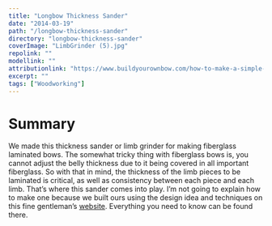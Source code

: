 ```yaml
---
title: "Longbow Thickness Sander"
date: "2014-03-19"
path: "/longbow-thickness-sander"
directory: "longbow-thickness-sander"
coverImage: "LimbGrinder (5).jpg"
repolink: ""
modellink: ""
attributionlink: "https://www.buildyourownbow.com/how-to-make-a-simple-thickness-sander-for-bow-laminations/"
excerpt: ""
tags: ["Woodworking"]
---
```


# Summary

We made this thickness sander or limb grinder for making fiberglass laminated bows. The somewhat tricky thing with fiberglass bows is, you cannot adjust the belly thickness due to it being covered in all important fiberglass. So with that in mind, the thickness of the limb pieces to be laminated is critical, as well as consistency between each piece and each limb. That’s where this sander comes into play. I’m not going to explain how to make one because we built ours using the design idea and techniques on this fine gentleman’s [website](https://www.buildyourownbow.com/how-to-make-a-simple-thickness-sander-for-bow-laminations/). Everything you need to know can be found there.
